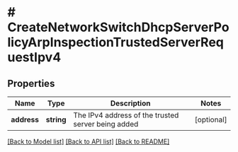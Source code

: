 # # CreateNetworkSwitchDhcpServerPolicyArpInspectionTrustedServerRequestIpv4

## Properties

Name | Type | Description | Notes
------------ | ------------- | ------------- | -------------
**address** | **string** | The IPv4 address of the trusted server being added | [optional]

[[Back to Model list]](../../README.md#models) [[Back to API list]](../../README.md#endpoints) [[Back to README]](../../README.md)
